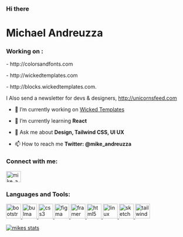 ### Hi there 


<h1 align="left">Michael Andreuzza</h1>
<h3 align="left">
Working on :
</h3>
<p align="left">
- http://colorsandfonts.com 
</p>
<p align="left">
- http://wickedtemplates.com 
</p>
 
<p align="left">
- http://blocks.wickedtemplates.com. 
</p>

I Also send a newsletter for devs & designers, http://unicornsfeed.com


- 🔭 I’m currently working on [Wicked Templates](http://wickedtemplates.com/)

- 🌱 I’m currently learning **React**

- 💬 Ask me about **Design, Tailwind CSS, UI UX**

- 📫 How to reach me **Twitter: @mike_andreuzza**

<h3 align="left">Connect with me:</h3>
<p align="left">
<a href="https://twitter.com/mike_andreuzza" target="blank"><img align="center" src="https://cdn.jsdelivr.net/npm/simple-icons@3.0.1/icons/twitter.svg" alt="mike_andreuzza" height="30" width="40" /></a>
</p>

<h3 align="left">Languages and Tools:</h3>
<p align="left"> 
 <a href="https://getbootstrap.com" target="_blank">
   <img src="https://devicons.github.io/devicon/devicon.git/icons/bootstrap/bootstrap-plain.svg" alt="bootstrap" width="40" height="40"/>
</a> 
  <a href="https://bulma.io/" target="_blank">
  <img src="https://raw.githubusercontent.com/gilbarbara/logos/804dc257b59e144eaca5bc6ffd16949752c6f789/logos/bulma.svg" alt="bulma" width="40" height="40"/> </a> <a href="https://www.w3schools.com/css/" target="_blank"> 
  <img src="https://devicons.github.io/devicon/devicon.git/icons/css3/css3-original-wordmark.svg" alt="css3" width="40" height="40"/> 
</a> 
<a href="https://www.figma.com/" target="_blank"> 
  <img src="https://www.vectorlogo.zone/logos/figma/figma-icon.svg" alt="figma" width="40" height="40"/> 
</a> 
<a href="https://www.framer.com/" target="_blank"> 
  <img src="https://www.vectorlogo.zone/logos/framer/framer-icon.svg" alt="framer" width="40" height="40"/>
</a> <a href="https://www.w3.org/html/" target="_blank"> 
  <img src="https://devicons.github.io/devicon/devicon.git/icons/html5/html5-original-wordmark.svg" alt="html5" width="40" height="40"/> 
</a> 
<a href="https://www.linux.org/" target="_blank"> 
  <img src="https://devicons.github.io/devicon/devicon.git/icons/linux/linux-original.svg" alt="linux" width="40" height="40"/> 
</a> <a href="https://www.sketch.com/" target="_blank"> 
  <img src="https://www.vectorlogo.zone/logos/sketchapp/sketchapp-icon.svg" alt="sketch" width="40" height="40"/> 
</a> 
<a href="https://tailwindcss.com/" target="_blank"> 
  <img src="https://www.vectorlogo.zone/logos/tailwindcss/tailwindcss-icon.svg" alt="tailwind" width="40" height="40"/> 
</a> 
</p>

[![mikes stats](https://github-readme-stats.vercel.app/api?username=michael-andreuzza&count_private=true&show_icons=true&theme=algolia)](https://github.com/michael-andreuzza/github-readme-stats)



